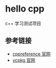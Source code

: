 # hello cpp

c++ 学习测试项目

## 参考链接

- [cppreference 官网](https://en.cppreference.com/w/)
- [vcpkg 官网](https://vcpkg.io/en/packages.html?query=)
